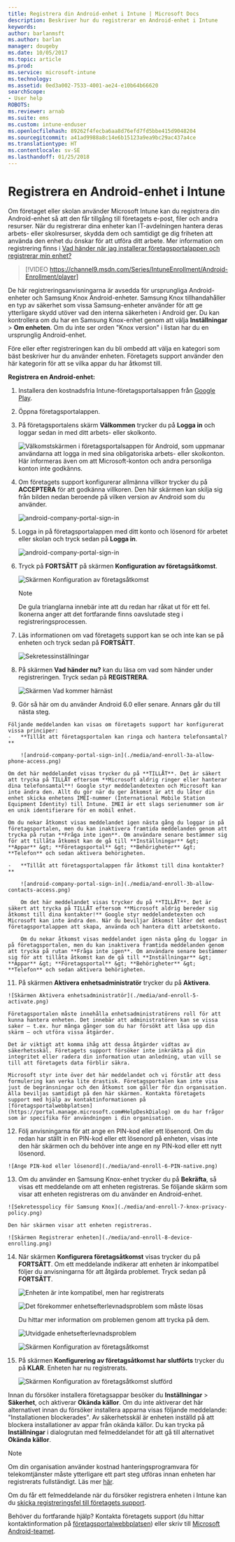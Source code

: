 ```yaml
---
title: Registrera din Android-enhet i Intune | Microsoft Docs
description: Beskriver hur du registrerar en Android-enhet i Intune
keywords: 
author: barlanmsft
ms.author: barlan
manager: dougeby
ms.date: 10/05/2017
ms.topic: article
ms.prod: 
ms.service: microsoft-intune
ms.technology: 
ms.assetid: 0ed3a002-7533-4001-ae24-e10b64b66620
searchScope:
- User help
ROBOTS: 
ms.reviewer: arnab
ms.suite: ems
ms.custom: intune-enduser
ms.openlocfilehash: 89262f4fecba6aa8d76efd7fd5bbe415d9048204
ms.sourcegitcommit: a41ad9988a8c14e6b15123a9ea9bc29ac437a4ce
ms.translationtype: HT
ms.contentlocale: sv-SE
ms.lasthandoff: 01/25/2018
---
```

# <a name="enroll-your-android-device-in-intune"></a>Registrera en Android-enhet i Intune

Om företaget eller skolan använder Microsoft Intune kan du registrera din Android-enhet så att den får tillgång till företagets e-post, filer och andra resurser. När du registrerar dina enheter kan IT-avdelningen hantera deras arbets- eller skolresurser, skydda dem och samtidigt ge dig friheten att använda den enhet du önskar för att utföra ditt arbete. Mer information om registrering finns i [Vad händer när jag installerar företagsportalappen och registrerar min enhet?](what-happens-if-you-install-the-Company-Portal-app-and-enroll-your-device-in-intune-android.md)

> [!VIDEO https://channel9.msdn.com/Series/IntuneEnrollment/Android-Enrollment/player]

De här registreringsanvisningarna är avsedda för ursprungliga Android-enheter och Samsung Knox Android-enheter. Samsung Knox tillhandahåller en typ av säkerhet som vissa Samsung-enheter använder för att ge ytterligare skydd utöver vad den interna säkerheten i Android ger. Du kan kontrollera om du har en Samsung Knox-enhet genom att välja **Inställningar** > **Om enheten**. Om du inte ser orden "Knox version" i listan har du en ursprunglig Android-enhet.

Före eller efter registreringen kan du bli ombedd att välja en kategori som bäst beskriver hur du använder enheten. Företagets support använder den här kategorin för att se vilka appar du har åtkomst till.

**Registrera en Android-enhet:**

1.  Installera den kostnadsfria Intune-företagsportalsappen från [Google Play](http://play.google.com/store/apps/details?id=com.microsoft.windowsintune.companyportal).

2.  Öppna företagsportalappen.

3.  På företagsportalens skärm **Välkommen** trycker du på **Logga in** och loggar sedan in med ditt arbets- eller skolkonto.

    ![Välkomstskärmen i företagsportalsappen för Android, som uppmanar användarna att logga in med sina obligatoriska arbets- eller skolkonton. Här informeras även om att Microsoft-konton och andra personliga konton inte godkänns.](./media/and-enroll-0-welcome-screen.png)   

4.  Om företagets support konfigurerar allmänna villkor trycker du på **ACCEPTERA** för att godkänna villkoren. Den här skärmen kan skilja sig från bilden nedan beroende på vilken version av Android som du använder.

    ![android-company-portal-sign-in](./media/and-enroll-3-accept-terms.png)

5.  Logga in på företagsportalappen med ditt konto och lösenord för arbetet eller skolan och tryck sedan på **Logga in**.

    ![android-company-portal-sign-in](./media/and-enroll-2-cp-sign-in.png)

6.  Tryck på **FORTSÄTT** på skärmen **Konfiguration av företagsåtkomst**.

    ![Skärmen Konfiguration av företagsåtkomst](/intune/media/android_cp_enroll_01_1709_new.png)

    > [!NOTE]
    > De gula trianglarna innebär inte att du redan har råkat ut för ett fel. Ikonerna anger att det fortfarande finns oavslutade steg i registreringsprocessen.

7.  Läs informationen om vad företagets support kan se och inte kan se på enheten och tryck sedan på **FORTSÄTT**.

    ![Sekretessinställningar](/intune/media/android_cp_enroll_02_after_1710.png)

9.  På skärmen **Vad händer nu?** kan du läsa om vad som händer under registreringen. Tryck sedan på **REGISTRERA**.

    ![Skärmen Vad kommer härnäst](/intune/media/android_cp_enroll_03_after_1710.png)

10.  Gör så här om du använder Android 6.0 eller senare. Annars går du till nästa steg.

    Följande meddelanden kan visas om företagets support har konfigurerat vissa principer:
    -   **Tillåt att företagsportalen kan ringa och hantera telefonsamtal?**

        ![android-company-portal-sign-in](./media/and-enroll-3a-allow-phone-access.png)

    Om det här meddelandet visas trycker du på **TILLÅT**. Det är säkert att trycka på TILLÅT eftersom **Microsoft aldrig ringer eller hanterar dina telefonsamtal**! Google styr meddelandetexten och Microsoft kan inte ändra den. Allt du gör när du ger åtkomst är att du låter din enhet skicka enhetens IMEI-nummer (International Mobile Station Equipment Identity) till Intune. IMEI är ett slags serienummer som är en unik identifierare för en mobil enhet.

    Om du nekar åtkomst visas meddelandet igen nästa gång du loggar in på företagsportalen, men du kan inaktivera framtida meddelanden genom att trycka på rutan **Fråga inte igen**. Om användare senare bestämmer sig för att tillåta åtkomst kan de gå till **Inställningar** &gt; **Appar** &gt; **Företagsportal** &gt; **Behörigheter** &gt; **Telefon** och sedan aktivera behörigheten.

    -   **Tillåt att företagsportalappen får åtkomst till dina kontakter?**

        ![android-company-portal-sign-in](./media/and-enroll-3b-allow-contacts-access.png)

        Om det här meddelandet visas trycker du på **TILLÅT**. Det är säkert att trycka på TILLÅT eftersom **Microsoft aldrig bereder sig åtkomst till dina kontakter!** Google styr meddelandetexten och Microsoft kan inte ändra den. När du beviljar åtkomst låter det endast företagsportalappen att skapa, använda och hantera ditt arbetskonto.

        Om du nekar åtkomst visas meddelandet igen nästa gång du loggar in på företagsportalen, men du kan inaktivera framtida meddelanden genom att trycka på rutan **Fråga inte igen**. Om användare senare bestämmer sig för att tillåta åtkomst kan de gå till **Inställningar** &gt; **Appar** &gt; **Företagsportal** &gt; **Behörigheter** &gt; **Telefon** och sedan aktivera behörigheten.

11.  På skärmen **Aktivera enhetsadministratör** trycker du på **Aktivera**.

    ![Skärmen Aktivera enhetsadministratör](./media/and-enroll-5-activate.png)

    Företagsportalen måste innehålla enhetsadministratörens roll för att kunna hantera enheten. Det innebär att administratören kan se vissa saker – t.ex. hur många gånger som du har försökt att låsa upp din skärm – och utföra vissa åtgärder.

    Det är viktigt att komma ihåg att dessa åtgärder vidtas av säkerhetsskäl. Företagets support försöker inte inkräkta på din integritet eller radera din information utan anledning, utan vill se till att företagets data förblir säkra.

    Microsoft styr inte över det här meddelandet och vi förstår att dess formulering kan verka lite drastisk. Företagsportalen kan inte visa just de begränsningar och den åtkomst som gäller för din organisation. Alla beviljas samtidigt på den här skärmen. Kontakta företagets support med hjälp av kontaktinformationen på [företagsportalwebbplatsen](https://portal.manage.microsoft.com#HelpDeskDialog) om du har frågor som är specifika för användningen i din organisation.

12.  Följ anvisningarna för att ange en PIN-kod eller ett lösenord. Om du redan har ställt in en PIN-kod eller ett lösenord på enheten, visas inte den här skärmen och du behöver inte ange en ny PIN-kod eller ett nytt lösenord.

    ![Ange PIN-kod eller lösenord](./media/and-enroll-6-PIN-native.png)

13.  Om du använder en Samsung Knox-enhet trycker du på **Bekräfta**, så visas ett meddelande om att enheten registreras. Se följande skärm som visar att enheten registreras om du använder en Android-enhet.

    ![Sekretesspolicy för Samsung Knox](./media/and-enroll-7-knox-privacy-policy.png)

    Den här skärmen visar att enheten registreras.

    ![Skärmen Registrerar enheten](./media/and-enroll-8-device-enrolling.png)

14. När skärmen **Konfigurera företagsåtkomst** visas trycker du på **FORTSÄTT**. Om ett meddelande indikerar att enheten är inkompatibel följer du anvisningarna för att åtgärda problemet. Tryck sedan på **FORTSÄTT**.

    ![Enheten är inte kompatibel, men har registrerats](/intune/media/android_cp_enroll_05_post_1709.png)

    ![Det förekommer enhetsefterlevnadsproblem som måste lösas](/intune/media/android_cp_enroll_03_post_1709.png)

    Du hittar mer information om problemen genom att trycka på dem.

    ![Utvidgade enhetsefterlevnadsproblem](/intune/media/android_cp_enroll_04_post_1709.png)

    ![Skärmen Konfiguration av företagsåtkomst](./media/and-enroll-9d-comp-access-setup.png)  

15. På skärmen **Konfigurering av företagsåtkomst har slutförts** trycker du på **KLAR**. Enheten har nu registrerats.

    ![Skärmen Konfiguration av företagsåtkomst slutförd](./media/and-enroll-10-comp-access-setup-complete.png)

Innan du försöker installera företagsappar besöker du **Inställningar** &gt; **Säkerhet**, och aktiverar **Okända källor**. Om du inte aktiverar det här alternativet innan du försöker installera apparna visas följande meddelande: "Installationen blockerades". Av säkerhetsskäl är enheten inställd på att blockera installationer av appar från okända källor. Du kan trycka på **Inställningar** i dialogrutan med felmeddelandet för att gå till alternativet **Okända källor**.

> [!Note]
> Om din organisation använder kostnad hanteringsprogramvara för telekomtjänster måste ytterligare ett part steg utföras innan enheten har registrerats fullständigt. Läs mer [här](enroll-your-device-with-telecom-expense-management-android.md).

Om du får ett felmeddelande när du försöker registrera enheten i Intune kan du [skicka registreringsfel till företagets support](send-enrollment-errors-to-your-it-admin-android.md).

Behöver du fortfarande hjälp? Kontakta företagets support (du hittar kontaktinformation på [företagsportalwebbplatsen](https://portal.manage.microsoft.com#HelpDeskDialog)) eller skriv till <a href="mailto:wintunedroidfbk@microsoft.com?subject=I'm having trouble with enrolling my Android device&body=Describe the issue you're experiencing here.">Microsoft Android-teamet</a>.
